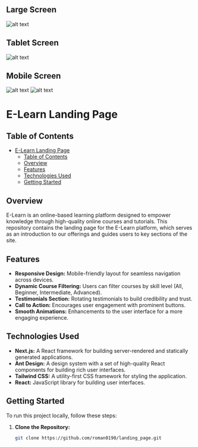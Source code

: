 ## Large Screen
![alt text](largescreen.png)
## Tablet Screen
![alt text](tabscreen.png)
## Mobile Screen
![alt text](mobilescreen.png)
![alt text](image.png)









# E-Learn Landing Page

## Table of Contents
- [E-Learn Landing Page](#e-learn-landing-page)
  - [Table of Contents](#table-of-contents)
  - [Overview](#overview)
  - [Features](#features)
  - [Technologies Used](#technologies-used)
  - [Getting Started](#getting-started)

## Overview
E-Learn is an online-based learning platform designed to empower knowledge through high-quality online courses and tutorials. This repository contains the landing page for the E-Learn platform, which serves as an introduction to our offerings and guides users to key sections of the site.

## Features
- **Responsive Design:** Mobile-friendly layout for seamless navigation across devices.
- **Dynamic Course Filtering:** Users can filter courses by skill level (All, Beginner, Intermediate, Advanced).
- **Testimonials Section:** Rotating testimonials to build credibility and trust.
- **Call to Action:** Encourages user engagement with prominent buttons.
- **Smooth Animations:** Enhancements to the user interface for a more engaging experience.

## Technologies Used
- **Next.js:** A React framework for building server-rendered and statically generated applications.
- **Ant Design:** A design system with a set of high-quality React components for building rich user interfaces.
- **Tailwind CSS:** A utility-first CSS framework for styling the application.
- **React:** JavaScript library for building user interfaces.

## Getting Started
To run this project locally, follow these steps:

1. **Clone the Repository:**
   ```bash
   git clone https://github.com/roman0190/landing_page.git
